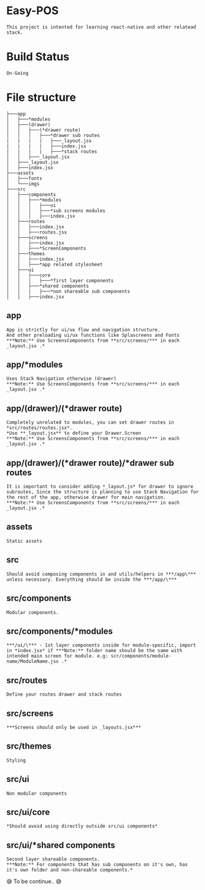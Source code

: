 # Easy-POS

    This project is intented for learning react-native and other relatead stack.

# Build Status

    On-Going

# File structure

```
├───app
│   ├───*modules
│   ├───(drawer)
│   │   ├───(*drawer route)
│   │   │   ├───*drawer sub routes
|   |   |   |   ├───_layout.jsx
|   |   |   |   ├───index.jsx
|   |   |   |   ├───*stack routes
│   │   ├───_layout.jsx
│   ├───_layout.jsx
│   ├───index.jsx
├───assets
│   ├───fonts
│   └───imgs
├───src
│   ├───components
│   │   ├───*modules
│   │   │   ├───ui
│   │   │   ├───*sub screens modules
│   │   │   ├───index.jsx
│   ├───routes
│   │   ├───index.jsx
│   │   ├───routes.jsx
│   ├───screens
│   │   ├───index.jsx
│   │   ├───*ScreenComponents
│   ├───themes
│   │   ├───index.jsx
│   │   ├───*app related stylesheet
│   ├───ui
│   │   ├───core
│   │   |   ├───*first layer components
│   │   ├───*shared components
│   │   |   ├───*non shareable sub components
│   │   ├───index.jsx
```

## app

    App is strictly for ui/ux flow and navigation structure.
    And other preloading ui/ux functions like Splascreens and Fonts
    ***Note:** Use ScreensComponents from **src/screens/*** in each _layout.jsx .*

## app/\*modules

    Uses Stack Navigation otherwise (drawer)
    ***Note:** Use ScreensComponents from **src/screens/*** in each _layout.jsx .*

## app/(drawer)/(\*drawer route)

    Completely unrelated to modules, you can set drawer routes in *src/routes/routes.jsx*.
    *Use **_layout.jsx** to define your Drawer.Screen
    ***Note:** Use ScreensComponents from **src/screens/*** in each _layout.jsx .*

## app/(drawer)/(*drawer route)/*drawer sub routes

    It is important to consider adding *_layout.js* for drawer to ignore subroutes, Since the structure is planning to use Stack Navigation for the rest of the app, otherwise drawer for main navigation.
    ***Note:** Use ScreensComponents from **src/screens/*** in each _layout.jsx .*

## assets

    Static assets

## src

    Should avoid composing components in and utils/helpers in ***/app\*** unless necessary. Everything should be inside the ***/app/\***

## src/components

    Modular components.

## src/components/\*modules

    ***/ui/\*** - 1st layer components inside for module-specific, import in *index.jsx* if ***Note:** folder name should be the same with intended main screen for module. e.g: scr/components/module-name/ModuleName.jsx .*

## src/routes

    Define your routes drawer and stack routes

## src/screens

    ***Screens should only be used in _layouts.jsx***

## src/themes

    Styling

## src/ui

    Non modular components

## src/ui/core

    *Should avoid using directly outside src/ui components*

## src/ui/\*shared components

    Second layer shareable components.
    ***Note:** For components that has sub components on it's own, has it's own folder and non-shareable components.*

:sweat_smile: To be continue.. :sweat_smile:

